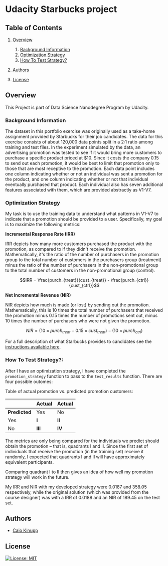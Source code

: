 # Udacity Starbucks project

## Table of Contents
1. [Overview](#overview)
	1. [Background Information](#bg-info)
	2. [Optimization Strategy](#optmization)
	3. [How To Test Strategy?](#strategy)

2. [Authors](#authors)
3. [License](#license)

<a name="overview"></a>
## Overview

This Project is part of Data Science Nanodegree Program by Udacity.

<a name="bg-info"></a>
### Background Information

The dataset in this portfolio exercise was originally used as a take-home assignment provided by Starbucks for their job candidates. The data for this exercise consists of about 120,000 data points split in a 2:1 ratio among training and test files. In the experiment simulated by the data, an advertising promotion was tested to see if it would bring more customers to purchase a specific product priced at $10. Since it costs the company 0.15 to send out each promotion, it would be best to limit that promotion only to those that are most receptive to the promotion. Each data point includes one column indicating whether or not an individual was sent a promotion for the product, and one column indicating whether or not that individual eventually purchased that product. Each individual also has seven additional features associated with them, which are provided abstractly as V1-V7.

<a name="optmization"></a>
### Optimization Strategy

My task is to use the training data to understand what patterns in V1-V7 to indicate that a promotion should be provided to a user. Specifically, my goal is to maximize the following metrics:

  **Incremental Response Rate (IRR)**
 
IRR depicts how many more customers purchased the product with the promotion, as compared to if they didn't receive the promotion. Mathematically, it's the ratio of the number of purchasers in the promotion group to the total number of customers in the purchasers group (treatment) minus the ratio of the number of purchasers in the non-promotional group to the total number of customers in the non-promotional group (control).

$$IRR = \frac{purch_{treat}}{cust_{treat}} - \frac{purch_{ctrl}}{cust_{ctrl}}$$

  **Net Incremental Revenue (NIR)**

NIR depicts how much is made (or lost) by sending out the promotion. Mathematically, this is 10 times the total number of purchasers that received the promotion minus 0.15 times the number of promotions sent out, minus 10 times the number of purchasers who were not given the promotion.

$$NIR= (10 \times purch_{treat} - 0.15 \times cust_{treat}) - (10 \times purch_{ctrl})$$

For a full description of what Starbucks provides to candidates see the [instructions available here](https://drive.google.com/open?id=18klca9Sef1Rs6q8DW4l7o349r8B70qXM).

<a name="strategy"></a>
### How To Test Strategy?:

After I have an optimization strategy, I have completed the `promotion_strategy` function to pass to the `test_results` function. There are four possible outomes:

Table of actual promotion vs. predicted promotion customers:

|             |Actual |Actual|
|-------------|-------|------|
|**Predicted**|Yes    |No    |
|Yes          |**I**  |**II**|
|No           |**III**|**IV**|

The metrics are only being compared for the individuals we predict should obtain the promotion – that is, quadrants I and II. Since the first set of individuals that receive the promotion (in the training set) receive it randomly, I expected that quadrants I and II will have approximately equivalent participants.

Comparing quadrant I to II then gives an idea of how well my promotion strategy will work in the future.

My IRR and NIR with my developed strategy were 0.0187 and 358.05 respectively, while the original solution (which was provided from the course designer) was with a IRR of 0.0188 and an NIR of 189.45 on the test set.

<a name="authors"></a>
## Authors

* [Caio Kinupp](https://github.com/caiokinupp)

<a name="license"></a>
## License
[![License: MIT](https://img.shields.io/badge/License-MIT-yellow.svg)](https://opensource.org/licenses/MIT)


